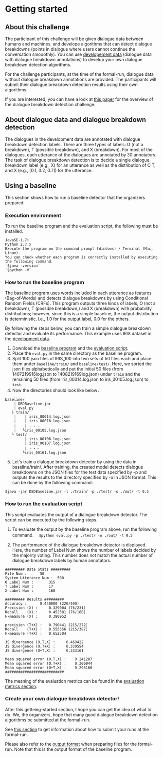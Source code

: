# Getting started

## About this challenge

The participant of this challenge will be given dialogue data between humans and machines, and develope algorithms that can detect 
dialogue breakdowns (points in dialogue where users cannot continue the conversation smooothly). You can use [developement data](datasets) (dialogue data
with dialogue breakdown annotations) to develop your own dialogue breakdown detection algorithms.

For the challenge participants, at the time of the formal-run, dialogue data without dialogue breakdown annotations are provided.
The participants will submit their dialogue breakdown detection results using their own algorithms.

If you are interested,
you can have a look at [this paper](http://www.lrec-conf.org/proceedings/lrec2016/summaries/525.html) for the overview of
the dialogue breakdown detection challenge.

## About dialogue data and dialogue breakdown detection

The dialogues in the development data are annotated with dialogue breakdown detection labels. There are three types of labels:
O (not a breakdown), T (possible breakdown), and X (breakdown). For most of the dialogues, each utterance of the dialogues are annotated by 30 annotators.
The task of dialogue breakdown detection is to decide a single dialogue breakdown label (e.g., X) for an utterance as well as the distribution of O T, and X
(e.g., [0.1, 0.2, 0.7]) for the utterance.

## Using a baseline

This section shows how to run a baseline detector that the organizers prepared.

### Execution environment

To run the baseline program and the evaluation script, the following must be installed.

~~~~
JavaSE-1.7+
Python 2.7.x
Execute the program on the command prompt (Windows) / Terminal (Mac, Linux). 
You can check whether each program is correctly installed by executing the following command.  
`$java -version`  
`$python -V`
~~~~

### How to run the baseline program

The baseline program uses words included in each utterance as features (Bag-of-Words) and detects dialogue breakdowns by using Conditional Random Fields (CRFs).
This program outputs three kinds of labels, O (not a breakdown), T (possible breakdown,) and X (breakdown) with probability distributions; however,
since this is a simple baseline, the output distribution is deterministic, i.e., 1.0 for the output label, 0.0 for the others.

By following the steps below, you can train a simple dialogue breakdown detector and evaluate its performance. This example uses IRIS dataset in
the [development data](datasets).

1. Download the [baseline program](https://github.com/dbd-challenge/dbdc3/tree/master/prog/crf_baseline) and the [evaluation script](https://github.com/dbd-challenge/dbdc3/tree/master/prog/eval).
2. Place the `eval.py` in the same directory as the baseline program.
3. Split 100 json files of IRIS_100 into two sets of 50 files each and place them under `baseline/train/` and `baseline/test/`.
   Here, we sorted the json files alphabetically and put the initial 50 files (from 1407219916log.json to 1408219169log.json) under `train` and
   the remaining 50 files (from iris_00014.log.json to iris_00105.log.json) to `test`.
4. Now the directories should look like below．
~~~~
baseline/
    | DBDBaseline.jar 
    | eval.py
   ├ train/
    |    | iris_00014.log.json
    |    | iris_00016.log.json
    |    | ・・・
    |   └iris_00105.log.json
   └ test/
         | iris_00106.log.json
         | iris_00107.log.json
         | ・・・
        └iris_00161.log.json
~~~~
5. Let's train a dialogue breakdown detector by using the data in baseline/train/. After training,
the created model detects dialogue breakdowns on the JSON files for the test data
specified by -p and outputs the results to the directory specified by -o in JSON format. This can be
done by the following command:

`$java -jar DBDBaseline.jar -l ./train/ -p ./test/ -o ./out/ -t 0.5`

### How to run the evaluation script

This script evaluates the output of a dialogue breakdown detector. The script can be executed by the following steps.

1. To evaluate the output by the baseline program above, run the following command.
　`$python eval.py -p ./test/ -o ./out/ -t 0.5`

2. The performance of the dialogue breakdown detector is displayed. Here, the number of Label Num shows the
number of labels decided by the majority voting. This number does not match the actual number of dialogue breakdown
labels by human annotators.

~~~~
######### Data Stats #########
File Num : 		50
System Utterance Num : 	500
O Label Num : 		315
T Label Num : 		17
X Label Num : 		168

######### Results #########
Accuracy : 		0.440000 (220/500)
Precision (X) : 	0.329004 (76/231)
Recall    (X) : 	0.452381 (76/168)
F-measure (X) : 	0.380952

precision (T+X) : 	0.790441 (215/272)
Recall    (T+X) : 	0.555556 (215/387)
F-measure (T+X) : 	0.652504

JS divergence (O,T,X) : 	0.468422
JS divergence (O,T+X) : 	0.339554
JS divergence (O+T,X) : 	0.333161

Mean squared error (O,T,X) : 	0.241287
Mean squared error (O,T+X) : 	0.306044
Mean squared error (O+T,X) : 	0.293160
###########################
~~~~

The meaning of the evaluation metrics can be found in the [evaluation metrics section](https://dbd-challenge.github.io/dbdc3/evaluation_metrics).

### Create your own dialogue breakdown detector!

After this getteing-started section, I hope you can get the idea of what to do. We, the organizers,
hope that many good dialogue breakdown detection algorithms be submitted at the formal-run.

See [this section](https://dbd-challenge.github.io/dbdc3/how_to_submit_runs) to get information about
how to submit your runs at the formal-run.

Please also refer to the [output format](https://dbd-challenge.github.io/dbdc3/output_format)
when preparing files for the formal-run. Note that this is the output format of the baseline program.


